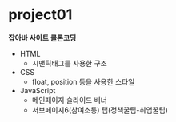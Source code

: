 # project01
**잡아바 사이트 클론코딩**

* HTML
  - 시맨틱태그를 사용한 구조
* CSS
  - float, position 등을 사용한 스타일
* JavaScript
  - 메인페이지 슬라이드 배너
  - 서브페이지6(참여소통) 탭(정책꿀팁-취업꿀팁)

